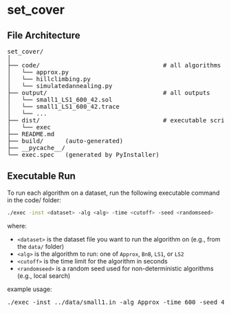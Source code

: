 # set_cover
## File Architecture
<pre>
set_cover/
│
├── code/                                  # all algorithms
│   └── approx.py            
│   └── hillclimbing.py
│   └── simulatedannealing.py
├── output/                                # all outputs 
│   └── small1_LS1_600_42.sol
│   └── small1_LS1_600_42.trace
│   └── ...
├── dist/                                  # executable script
│   └── exec
├── README.md
├── build/      (auto-generated)
├── __pycache__/
└── exec.spec   (generated by PyInstaller)
</pre>
## Executable Run
To run each algorithm on a dataset, run the following executable command in the code/ folder:
```bash
./exec -inst <dataset> -alg <alg> -time <cutoff> -seed <randomseed>
```
where:

- `<dataset>` is the dataset file you want to run the algorithm on (e.g., from the `data/` folder)
- `<alg>` is the algorithm to run: one of `Approx`, `BnB`, `LS1`, or `LS2`
- `<cutoff>` is the time limit for the algorithm in seconds
- `<randomseed>` is a random seed used for non-deterministic algorithms (e.g., local search)

example usage:
<pre>./exec -inst ../data/small1.in -alg Approx -time 600 -seed 42</pre>


